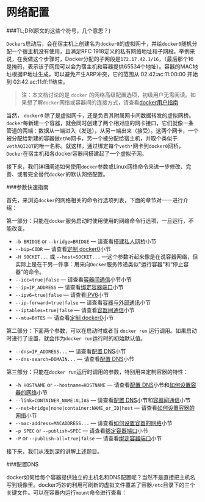 网络配置
===

###TL;DR(原文的这些个符号，几个意思？)

 `Dockers`启动后，会在宿主机上创建名为`docker0`的虚拟网卡，并给`docker0`随机分配一个宿主机没有使用，且满足RFC 1918定义的私有网络地址和子网段。举例来说，在我做这个步骤时，Docker分配的子网段是`172.17.42.1/16`，（最后那个16是掩码，表示该子网段可以会为宿主机和容器提供65534个地址）。容器的MAC地址根据IP地址生成，可以避免产生ARP冲突，它的范围从 02:42:ac:11:00:00 开始到 02:42:ac:11:ff:ff结束。

>注：本文档讨论的是 `docker` 的网络高级配置选项，初级用户无需阅读。如果想了解`docker`网络或容器间的连接方式，请查看[docker用户指南](../userguide/dockerlinks)

当然， `docker0` 除了是虚拟网卡，还是负责其附属网卡间数据转发的虚拟网桥。`docker`每新建一个容器，就会同时创建了两个相对应的网卡接口，它们就像一条管道的两端：数据从一端进入（发送），从另一端出来（接受）。这两个网卡，一个被分配给新建的容器做`eth0`网卡，另一个被分配给宿主机，并取个类似于`vethAQI2QT`的唯一名称。就这样，通过绑定每个`veth*`网卡到`docker0`网桥，`Docker`在宿主机和各docker容器间搭建起了一个虚拟子网。

接下来，我们详细阐述如何使用`docker`参数或Linux网络命令来进一步修改、完善、或者完全替代`docker`的默认网络配置。

###参数快速指南

首先，来浏览`docker`的网络相关的命令行选项列表，下面的章节对一一进行介绍：

第一部分：只能在`docker`服务启动时使用使用的网络命令行选项，一旦运行，不能改变。

+ `-b BRIDGE` or `--bridge=BRIDGE` — 请查看[搭建私人网桥](#bridge-building)小节
+ `--bip=CIDR` — 请查看[定制 docker0](#docker0)小节
+ `-H SOCKET...` 或 `--host=SOCKET...`  —这个参数听起来像是在说容器网络，但实际上是在干另一件事：用来向`Docker`服务传递类似"运行容器"和“停止容器”的命令。
+ `--icc=true|false` — 请查看[容器间通信](#between-containers)小节小节
+ `--ip=IP_ADDRESS` — 请查看[绑定容器端口](#binding-port)小节
+ `--ipv6=true|false` — 请查看[IPV6](#ipv6)小节
+ `--ip-forward=true|false` — 请查看[容器与外部通讯](#the-world)小节
+ `--iptables=true|false` — 请查看[容器间通信](#between-containers)小节
+ `--mtu=BYTES` — 请查看[定制 docker0](#docker0)小节

第二部分：下面两个参数，可以在启动时或者当 `docker run` 运行调用。如果启动时进行了设置，就会作为`docker run`运行时的初始默认值。

+ `--dns=IP_ADDRESS...`  — 请查看[配置 DNS](#dns)小节
+ `--dns-search=DOMAIN...`  — 请查看[配置 DNS](#dns)小节

第三部分：只能在`docker run`运行时调用的参数，特别用来定制容器的特性：

+ `-h HOSTNAME` or `--hostname=HOSTNAME`  — 请查看[配置 DNS](#dns)小节和[如何设置容器的网络](#containers-networking)小节
+ `--link=CONTAINER_NAME:ALIAS`  — 请查看[配置 DNS](#dns)小节和[容器间通信](#between-containers)小节
+ `--net=bridge|none|container:NAME_or_ID|host`  — 请查看[如何设置容器的网络](#containers-networking)小节
+ `--mac-address=MACADDRESS...`  — 请查看[如何设置容器的网络](#containers-networking)小节
+ `-p SPEC` or `--publish=SPEC`  — 请查看[绑定容器端口](#binding-port)小节
+ `-P` or `--publish-all=true|false`  — 请查看[绑定容器端口](#binding-port)小节

接下来，我们从浅到深的讲解上述题目。

###配置DNS

docker如何给每个容器提供独立的主机名和DNS配置呢？当然不是直接把主机名写到镜像里。docker巧妙的利用可刷新的虚拟文件覆盖了容器`/etc`目录下的三个关键文件。可以在容器内运行`mount`命令进行查看：
